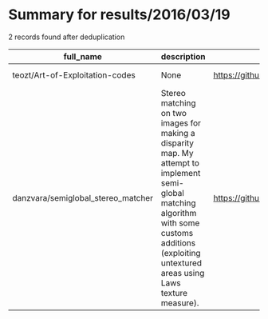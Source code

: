 
# Summary for results/2016/03/19
    
2 records found after deduplication

| full_name | description | html_url | matched_list | matched_count | pushed_at | size | stargazers_count | language | forks_count | vul_ids |
|------------------------------------|--------------------------------------------------------------------------------------------------------------------------------------------------------------------------------------------------------|-------------------------------------------------------|----------------|-----------------|---------------------------|--------|--------------------|------------|---------------|-----------|
| teozt/Art-of-Exploitation-codes | None | https://github.com/teozt/Art-of-Exploitation-codes | ['exploit'] | 1 | 2016-03-19 00:52:37+00:00 | 48 | 0 | C | 0 | [] |
| danzvara/semiglobal_stereo_matcher | Stereo matching on two images for making a disparity map. My attempt to implement semi-global matching algorithm with some customs additions (exploiting untextured areas using Laws texture measure). | https://github.com/danzvara/semiglobal_stereo_matcher | ['exploit'] | 1 | 2016-03-19 19:17:24+00:00 | 4 | 8 | C++ | 7 | [] |
